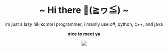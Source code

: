 <body>
  <center>
<h1 align="center">~ Hi there 👋(≧ヮ≦) ~</h1>
im just a lazy hikikomori programmer, i mainly use c#, python, c++, and java







    
**nice to meet ya**


</div>
    <div align="center">
<img src="https://github.com/iloveichigomashimaro/iloveichigomashimaro/assets/137470257/ab07780d-c926-4426-a07d-3e139472192a">
      </div>
<div>























</center>
</body>
